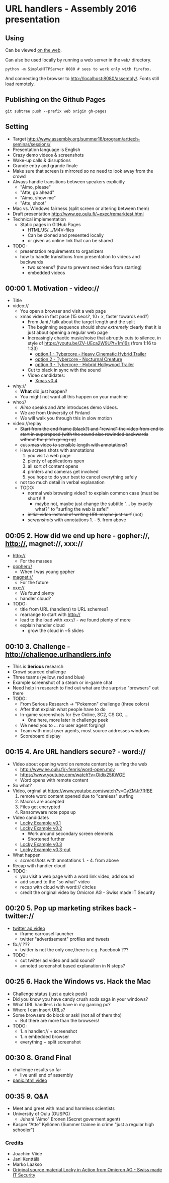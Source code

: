 # URL handlers - Assembly 2016 presentation

## Using

Can be viewed [on the web](http://hack.urlhandlers.info/assembly/).

Can also be used locally by running a web server in the `web/` directory.

```console
python -m SimpleHTTPServer 8080 # sees to work only with firefox.
```

And connecting the browser to <http://localhost:8080/assembly/>. Fonts still
load remotely.

## Publishing on the Github Pages

```console
git subtree push --prefix web origin gh-pages
```

## Setting

* Target <http://www.assembly.org/summer16/program/arttech-seminar/sessions/>
* Presentation language is English
* Crazy demo videos & screenshots
* Wake-up calls & disruptions
* Grande entry and grande finale
* Make sure that screen is mirrored so no need to look away from the crowd
* Always handle transitions between speakers explicitly
  * "Aimo, please"
  * "Atte, go ahead"
  * "Aimo, show me"
  * "Atte, shoot"
* Mac vs. Windows fairness (split screen or altering between them)
* Draft presentation <http://www.ee.oulu.fi/~exec/remarktest.html>
* Technical implementation
  * Static pages in GitHub Pages
    * HTML/JS/.../M4V-files
    * Can be cloned and presented locally
    * or given as online link that can be shared
* TODO:
  * presentation requirements to organizers
  * how to handle transitions from presentation to videos and backwards
    * two screens? (how to prevent next video from starting)
    * embedded videos

## 00:00 1. Motivation - video://

* Title
* video://
  * You open a browser and visit a web page
  * xmas video in fast pace (15 secs?, 10+ x, faster towards end?)
    * From Jani / talk about the target length and the split
    * The beginning sequence should show *extremely* clearly that it is
    just about opening a regular web page
    * Increasingly chaotic music/noise that abruptly cuts to silence,
    in style of <https://youtu.be/ZV-UEca2W9U?t=1m16s> (from 1:16 to 1:33)
      * [option 1 - Tybercore - Heavy Cinematic Hybrid Trailer](https://youtu.be/cKcDwlIPIro?t=57s)
      * [option 2 - Tybercore - Nocturnal Creature](https://youtu.be/a9SBfblEA6w?t=52s)
      * [option 3 - Tybercore - Hybrid Hollywood Trailer](https://youtu.be/sf820zgOhsI)
    * Cut to black in sync with the sound
    * Video candidates:
      * [Xmas v0.4](https://youtu.be/Z9IG9ZD3PNI)
* why://
  * **What** did just happen?
  * You might not want all this happen on your machine
* who://
  * _Aimo_ speaks and _Atte_ introduces demo videos.
  * We are from University of Finland
  * We will walk you through this in slow motion
* video://replay
  * ~~Start from the end frame (black?) and "rewind" the video from end to
    start in superspeed (with the sound also rewinded backwards without
    the pitch going up)~~
  * ~~cut xmas video to sensible length with annotations?~~
  * Have screen shots with annotations
    1. you visit a web page
    1. plenty of applications open
    1. all sort of content opens
    1. printers and cameras get involved
    1. you hope to do your best to cancel everything safely
  * not too much detail in verbal explanation
  * TODO:
    * normal web browsing video? to explain common case (must be short)!!!!
      * maybe not, maybe just change the subtitle "... by exactly what?" to
        "surfing the web is safe!"
    * ~~initial video instead of writing URL maybe just surf~~ (not)
    * *screenshots* with annotations 1. - 5. from above

## 00:05 2. How did we end up here - gopher://, <http://>, magnet://, xxx://

* <http://>
  * For the masses
* <gopher://>
  * When I was young gopher
* <magnet://>
  * For the future
* <xxx://>
  * We found plenty
  * handler cloud?
* TODO:
  * title from URL (handlers) to URL schemes?
  * rearrange to start with <http://>
  * lead to the load with xxx:// - we found plenty of more
  * explain handler cloud
    * grow the cloud in ~5 slides

## 00:10 3. Challenge - <http://challenge.urlhandlers.info>

* This is **Serious** research
* Crowd sourced challenge
* Three teams (yellow, red and blue)
* Example screenshot of a steam or in-game chat
* Need help in research to find out what are the surprise "browsers" out there
* TODO:
  * From Serious Research -> "Pokemon" challenge (three colors)
  * After that explain what people have to do
  * In-game screenshots for Eve Online, SC2, CS GO, ...
    * One here, more later in challenge peek
  * We need you to ... no user agent forging!
  * Team with most user agents, most source addresses windows
  * Scoreboard display

## 00:15 4. Are URL handlers secure? - word://

* Video about opening word on remote content by surfing the web
  * <http://www.ee.oulu.fi/~fenris/word-open.mov>
  * <https://www.youtube.com/watch?v=Oidix25KWOE>
  * Word opens with remote content
* So what?
* Video, orginal at <https://www.youtube.com/watch?v=GyZMJr7RfBE>
  1. remote word content opened due to "careless" surfing
  1. Macros are accepted
  1. Files get encrypted
  1. Ransomware note pops up
* Video candidates
  * [Locky Example v0.1](https://youtu.be/uRkUqQzXCdY)
  * [Locky Example v0.2](https://youtu.be/96Xl3KCr2EQ)
    * Work around secondary screen elements
    * Shortened further
  * [Locky Example v0.3](https://youtu.be/NbXVKqsdLD8)
  * [Locky Example v0.3-cut](https://youtu.be/Vaxgim5tQuw)
* What happen
  * *screenshots* with annotations 1. - 4. from above
* Recap with handler cloud
* TODO:
  * you visit a web page with a word link video, add sound
  * add sound to the "so what" video
  * recap with cloud with word:// circles
  * credit the original video by Omicron AG - Swiss made IT Security

## 00:20 5. Pop up marketing strikes back - twitter://

* [twitter ad video](https://youtu.be/_TkR05uaDWI)
  * iframe carrousel launcher
  * twitter "advertisement" profiles and tweets
* fb:// ???
  * twitter is not the only one,there is e.g. Facebook ???
* TODO:
  * cut twitter ad video and add sound?
  * annoted screenshot based explanation in N steps?

## 00:25 6. Hack the Windows vs. Hack the Mac

* Challenge status (just a quick peek)
* Did you know you have candy crush soda saga in your windows?
* What URL handlers i do have in my gaming pc?
* Where I can insert URLs?
* Some browsers do block or ask! (not all of them tho)
  * But there are more than the browsers!
* TODO:
  * 1..n handler:// + screenshot
  * 1..n embedded browser
  * everything + split screenshot

## 00:30 8. Grand Final

* challenge results so far
  * live until end of assembly
* [panic.html video](https://youtu.be/I2K4bPCw9SE)

## 00:35 9. Q&A

* Meet and greet with mad and harmless scientists
* University of Oulu (OUSPG)
  * Juhani "Aimo" Eronen (Secret goverment agent)
* Kasper "Atte" Kyllönen (Summer trainee in crime "just a regular high schooler")

### Credits

* Joachim Viide
* Jani Kenttälä
* Marko Laakso
* [Original source material Locky in Action from Omicron AG - Swiss made IT Security](https://youtu.be/GyZMJr7RfBE)

